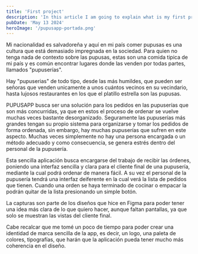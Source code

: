 ```yaml
---
title: 'First project'
description: 'In this article I am going to explain what is my first project'
pubDate: 'May 13 2024'
heroImage: '/pupusapp-portada.png'
---
```


Mi nacionalidad es salvadoreña y aquí en mi país comer pupusas es una cultura que está demasiado impregnada en la sociedad. Para quien no tenga nada de contexto sobre las pupusas, estas son una comida tipica de mi país y es común encontrar lugares donde las venden por todas partes, llamados "pupuserías".

Hay "pupuserias" de todo tipo, desde las más humildes, que pueden ser señoras que venden unicamente a unos cuántos vecinos en su vecindario, hasta lujosos restaurantes en los que el platillo estrella son las pupusas.

PUPUSAPP busca ser una solución para los pedidos en las pupuserías que son más concurridas, ya que en estos el proceso de ordenar se vuelve muchas veces bastante desorganizado. Seguramente las pupuserías más grandes tengan su propio sistema para organizarse y tomar los pedidos de forma ordenada, sin embargo, hay muchas pupuserías que sufren en este aspecto. Muchas veces simplemente no hay una persona encargada o un método adecuado y como consecuencia, se genera estrés dentro del personal de la pupusería.

Esta sencilla aplicación busca encargarse del trabajo de recibir las órdenes, poniendo una interfaz sencilla y clara para el cliente final de una pupusería, mediante la cual podrá ordenar de manera fácil. A su vez el personal de la pupusería tendrá una interfaz deiferente en la cual verá la lista de pedidos que tienen. Cuando una orden se haya terminado de cocinar o empacar la podrán quitar de la lista presionando un simple botón.

La capturas son parte de los diseños que hice en Figma para poder tener una idea más clara de lo que quiero hacer, aunque faltan pantallas, ya que solo se muestran las vistas del cliente final.

Cabe recalcar que me tomé un poco de tiempo para poder crear una identidad de marca sencilla de la app, es decir, un logo, una paleta de colores, tipografías, que harán que la aplicación pueda tener mucho más coherencia en el diseño.